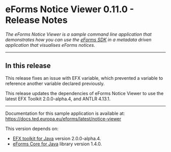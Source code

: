 # eForms Notice Viewer 0.11.0 - Release Notes

_The eForms Notice Viewer is a sample command line application that demonstrates how you can use the [eForms SDK](https://github.com/OP-TED/eForms-SDK) in a metadata driven application that visualises eForms notices._

---

## In this release

This release fixes an issue with EFX variable, which prevented a variable to reference another variable declared previously.

This release updates the dependencies of eForms Notice Viewer to use the latest EFX Toolkit 2.0.0-alpha.4, and ANTLR 4.13.1.

---

Documentation for this sample application is available at: https://docs.ted.europa.eu/eforms/latest/notice-viewer

This version depends on:

- [EFX toolkit for Java](https://github.com/OP-TED/efx-toolkit-java) version 2.0.0-alpha.4.
- [eForms Core for Java](https://github.com/OP-TED/eforms-core-java) library version 1.4.0.
